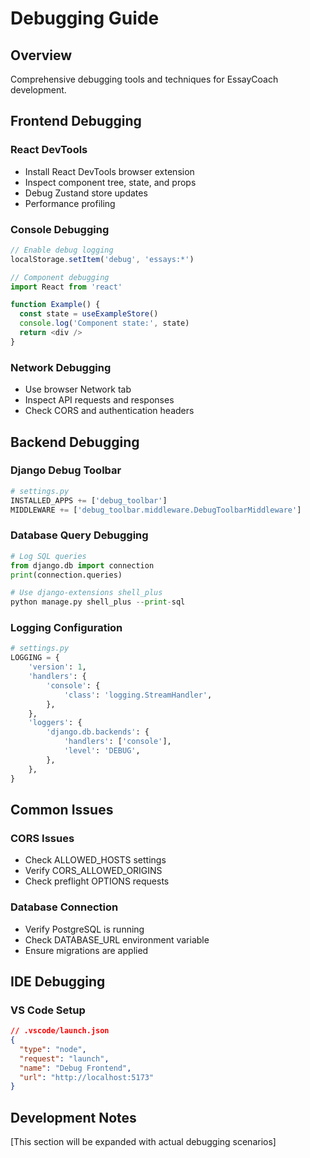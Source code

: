 # Debugging Guide

## Overview

Comprehensive debugging tools and techniques for EssayCoach development.

## Frontend Debugging

### React DevTools
- Install React DevTools browser extension
- Inspect component tree, state, and props
- Debug Zustand store updates
- Performance profiling

### Console Debugging
```javascript
// Enable debug logging
localStorage.setItem('debug', 'essays:*')

// Component debugging
import React from 'react'

function Example() {
  const state = useExampleStore()
  console.log('Component state:', state)
  return <div />
}
```

### Network Debugging
- Use browser Network tab
- Inspect API requests and responses
- Check CORS and authentication headers

## Backend Debugging

### Django Debug Toolbar
```python
# settings.py
INSTALLED_APPS += ['debug_toolbar']
MIDDLEWARE += ['debug_toolbar.middleware.DebugToolbarMiddleware']
```

### Database Query Debugging
```python
# Log SQL queries
from django.db import connection
print(connection.queries)

# Use django-extensions shell_plus
python manage.py shell_plus --print-sql
```

### Logging Configuration
```python
# settings.py
LOGGING = {
    'version': 1,
    'handlers': {
        'console': {
            'class': 'logging.StreamHandler',
        },
    },
    'loggers': {
        'django.db.backends': {
            'handlers': ['console'],
            'level': 'DEBUG',
        },
    },
}
```

## Common Issues

### CORS Issues
- Check ALLOWED_HOSTS settings
- Verify CORS_ALLOWED_ORIGINS
- Check preflight OPTIONS requests

### Database Connection
- Verify PostgreSQL is running
- Check DATABASE_URL environment variable
- Ensure migrations are applied

## IDE Debugging

### VS Code Setup
```json
// .vscode/launch.json
{
  "type": "node",
  "request": "launch",
  "name": "Debug Frontend",
  "url": "http://localhost:5173"
}
```

## Development Notes

[This section will be expanded with actual debugging scenarios]